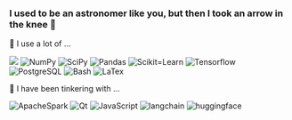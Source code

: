 <!--

![Fortran](https://img.shields.io/badge/-Fortran-734F96?style=flat&logo=fortran)
Proud user of ![vivaldi](https://img.shields.io/badge/-Vivaldi-ffffff?style=flat-square&logo=vivaldi)  
**arielwrl/arielwrl** is a ✨ _special_ ✨ repository because its `README.md` (this file) appears on your GitHub profile.

Here are some ideas to get you started:

- 🔭 I’m currently working on ...
- 🌱 I’m currently learning ...
- 👯 I’m looking to collaborate on ...
- 🤔 I’m looking for help with ...
- 💬 Ask me about ...
- 📫 How to reach me: ...
- 😄 Pronouns: ...
- ⚡ Fun fact: ...
-->

### I used to be an astronomer like you, but then I took an arrow in the knee :dizzy:

:muscle: I use a lot of ...

<a href='https://www.python.org/'><img src="https://img.shields.io/badge/python-3670A0?style=for-flat&logo=python&logoColor=ffdd54"></a>
![NumPy](https://img.shields.io/badge/-NumPy-013243?style=flat&logo=numpy) 
![SciPy](https://img.shields.io/badge/-SciPy-4051B5?style=flat&logo=scipy)
![Pandas](https://img.shields.io/badge/-Pandas-150458?style=flat&logo=pandas)
![Scikit=Learn](https://img.shields.io/badge/-Scikit--Learn-2396F3?style=flat&logo=scikitlearn)
![Tensorflow](https://img.shields.io/badge/-TensorFlow-768CFF?style=flat&logo=tensorflow)
![PostgreSQL](https://img.shields.io/badge/-PostgreSQL-40AEF0?style=flat&logo=postgresql)
![Bash](https://img.shields.io/badge/-gnubash-133111?style=flat&logo=gnubash)
![LaTex](https://img.shields.io/badge/-LaTeX-008080?style=flat&logo=latex)

🌱 I have been tinkering with ...

![ApacheSpark](https://img.shields.io/badge/-Apache_Spark-000000?style=flat&logo=apachespark)
![Qt](https://img.shields.io/badge/-Qt-000000?style=flat&logo=Qt)
![JavaScript](https://img.shields.io/badge/-JavaScript-000000?style=flat&logo=javascript)
![langchain](https://img.shields.io/badge/-LangChain-000000?style=flat&logo=langchain)
![huggingface](https://img.shields.io/badge/-Hugging_Face-000000?style=flat&logo=huggingface)






